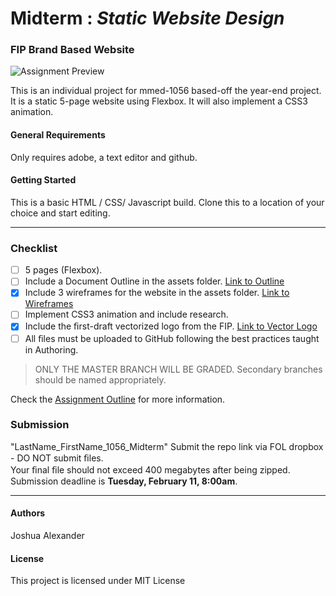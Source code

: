 # Midterm : _Static Website Design_
### FIP Brand Based Website
![Assignment Preview](/images/preview.png)

This is an individual project for mmed-1056 based-off the year-end project. It is a static 5-page website using Flexbox. It will also implement a CSS3 animation. 

#### General Requirements
Only requires adobe, a text editor and github.

#### Getting Started
This is a basic HTML / CSS/ Javascript build.
Clone this to a location of your choice and start editing.
- - - - 
### Checklist
- [ ] 5 pages (Flexbox).
- [ ] Include a Document Outline in the assets folder. [Link to Outline](../master/assets/documentOutline.pdf "Document Outline") 
- [x] Include 3 wireframes for the website in the assets folder. [Link to Wireframes](../master/assets/wireframes.pdf "Wireframes") 
- [ ] Implement CSS3 animation and include research.
- [x] Include the ﬁrst-draft vectorized logo from the FIP. [Link to Vector Logo](../master/images/logo.svg "Logo") 
- [ ] All ﬁles must be uploaded to GitHub following the best practices taught in Authoring.
> ONLY THE MASTER BRANCH WILL BE GRADED. Secondary branches should be named appropriately.  

Check the [Assignment Outline](../master/assets/MMED-1056/midterm_final_integrated-2020.pdf "Midterm Outline") for more information.  

### Submission
"LastName\_FirstName\_1056\_Midterm" Submit the repo link via FOL dropbox - DO NOT submit ﬁles.  
Your ﬁnal ﬁle should not exceed 400 megabytes after being zipped.  
Submission deadline is **Tuesday, February 11, 8:00am**.
  - - - -
#### Authors
Joshua Alexander

#### License
This project is licensed under MIT License
